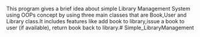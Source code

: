 This program gives a brief idea about simple Library Management System using OOPs concept by using three main classes that are Book,User and Library class.It includes features like add book to library,issue a book to user (if available), return book back to library.# Simple_LibraryManagement

